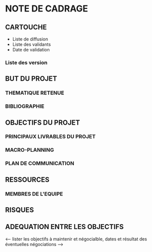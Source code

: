 # NOTE DE CADRAGE

## CARTOUCHE
- Liste de diffusion 
- Liste des validants
- Date de validation

### Liste des version
<!-- pour faire un tableau, consulter la page https://www.tablesgenerator.com/markdown_tables -->

## BUT DU PROJET

### THEMATIQUE RETENUE
<!-- justifier la thématique en rappelant notamment le contexte des entreprises des différents alternants membres de l'équipe -->

### BIBLIOGRAPHIE
<!-- liste des articles académiques pour étayer votre propos -->

## OBJECTIFS DU PROJET

### PRINCIPAUX LIVRABLES DU PROJET

### MACRO-PLANNING
<!-- principaux jalons du projet -->

### PLAN DE COMMUNICATION
<!-- principaux moments de communication avec le client -->

## RESSOURCES

### MEMBRES DE L'EQUIPE

## RISQUES
<!-- pour faire un tableau, consulter la page https://www.tablesgenerator.com/markdown_tables -->

## ADEQUATION ENTRE LES OBJECTIFS
<-- lister les objectifs à maintenir et négocialble, dates et résultat des éventuelles négociations -->
